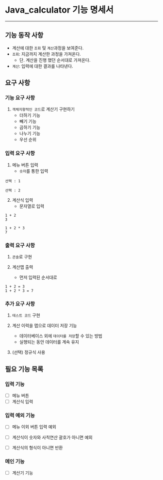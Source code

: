 # Java_calculator 기능 명세서

---

## 기능 동작 사항
- 계산에 대한 `조회` 및 `계산`과정을 보여준다.
- `조회`: 지금까지 계산한 과정을 가져온다. 
  - 단. 계산을 진행 했던 순서대로 가져온다.
- `계산`: 입력에 대한 결과를 나타낸다.


## 요구 사항

### 기능 요구 사항
1. `객체지향적인 코드`로 계산기 구현하기
   - 더하기 기능
   - 빼기 기능
   - 곱하기 기능
   - 나누기 기능
   - 우선 순위

### 입력 요구 사항
1. 메뉴 버튼 입력
    - `숫자`를 통한 입력
```
선택 : 1

선택 : 2
```

2. 계산식 입력
    - 문자열로 입력
```
1 + 2
3

1 + 2 * 3
7
```

### 출력 요구 사항
1. `콘솔`로 구현

2. 계산맵 출력
    - 먼저 입력된 순서대로
```
1 + 2 = 3
1 + 2 * 3 = 7
```


### 추가 요구 사항
1. `테스트 코드` 구현

2. 계산 이력을 맵으로 데이터 저장 기능
    - 데이터베이스 외에 `데이터를 저장`할 수 있는 방법 
    - 실행되는 동안 데이터를 계속 유지

3. (선택) 정규식 사용


## 필요 기능 목록

### 입력 기능
- [ ] 메뉴 버튼
- [ ] 계산식 입력

### 입력 예외 기능
- [ ] 메뉴 이외 버튼 입력 예외
- [ ] 계산식이 숫자와 사칙연산 괄호가 아니면 예외
- [ ] 계산식의 형식이 아니면 반환


### 메인 기능
- [ ] 계산기 기능
